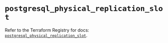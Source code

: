 # `postgresql_physical_replication_slot`

Refer to the Terraform Registry for docs: [`postgresql_physical_replication_slot`](https://registry.terraform.io/providers/sourcegraph/postgresql/1.18.0/docs/resources/physical_replication_slot).
